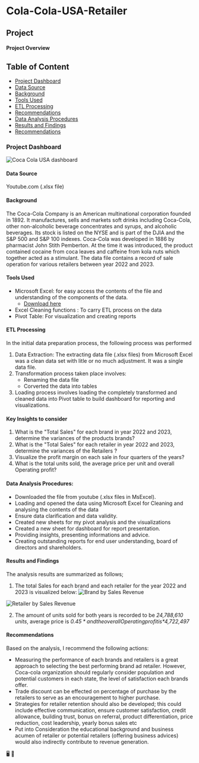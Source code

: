 # Cola-Cola-USA-Retailer

## Project

#### Project Overview

## Table of Content 

- [Project Dashboard](#project-dashboard)
- [Data Source](#data-source)
- [Background](#background)
- [Tools Used](#tools-used)
- [ETL Processing](#etl-processing)
- [Recommendations](#recommendations)
- [Data Analysis Procedures](#data-analysis-procedures)
- [Results and Findings](#results-and-findings)
- [Recommendations](#recommendations)

### Project Dashboard

 ![Coca Cola USA dashboard](https://github.com/AlaskaDav/Cola-Cola-USA-Retailer/assets/155531290/c5e0303c-5700-4464-9587-3cc4f55c8db9)


#### Data Source
Youtube.com (.xlsx file)

#### Background
The Coca-Cola Company is an American multinational corporation founded in 1892. It manufactures, sells and markets soft drinks including Coca-Cola, other non-alcoholic beverage concentrates and syrups, and alcoholic beverages. Its stock is listed on the NYSE and is part of the DJIA and the S&P 500 and S&P 100 indexes.
Coca-Cola was developed in 1886 by pharmacist John Stith Pemberton. At the time it was introduced, the product contained cocaine from coca leaves and caffeine from kola nuts which together acted as a stimulant. The data file contains a record of sale operation for various retailers between year 2022 and 2023.

#### Tools Used 

- Microsoft Excel: for easy access the contents of the file and understanding of the components of the data.
    - [Download here](http://microsoft.com)
- Excel Cleaning functions : To carry ETL process on the data
- Pivot Table: For visualization and creating reports

#### ETL Processing

In the initial data preparation process, the following process was performed
1. Data Extraction: The extracting data file (.xlsx files) from Microsoft Excel was a clean data set with litle or no much adjustment. It was a single data file. 
2. Transformation process taken place involves:
   - Renaming the data file
   - Corverted the data into tables
4. Loading process involves loading the completely transformed and cleaned data into Pivot table to build dashboard for reporting and visualizations.
 
#### Key Insights to consider

1.	What is the "Total Sales" for each brand in year 2022 and 2023, determine the variances of the products brands?
2.	What is the "Total Sales" for each retailer in year 2022 and 2023, determine the variances of the Retailers  ?
3.	Visualize the profit margin on each sale in four quarters of the years?
4.	What is the total units sold, the average price per unit and overall Operating profit?

#### Data Analysis Procedures:

- Downloaded the file from youtube (.xlsx files in MsExcel).
- Loading and opened the data using Microsoft Excel for Cleaning and analysing the contents of the data
- Ensure data clarification and data validity.
- Created new sheets for my pivot analysis and the visualizations
- Created a new sheet for dashboard for report presentation. 
- Providing insights, presenting informations and advice.
- Creating outstanding reports for end user understanding, board of directors and shareholders.

#### Results and Findings

The analysis results are summarized as follows;
1. The total Sales for each brand and each retailer for the year 2022 and 2023 is visualized below: ![Brand by Sales Revenue](https://github.com/AlaskaDav/Cola-Cola-USA-Retailer/assets/155531290/64540b03-012d-4c21-a1bc-0a1bf614e7b9)

![Retailer by Sales Revenue](https://github.com/AlaskaDav/Cola-Cola-USA-Retailer/assets/155531290/7d62a659-e29c-432b-97c4-973c6ebea6e2)

2. The amount of units sold for both years is recorded to be *24,788,610 units*, average price is *$0.45* and the overall Operating profit is *$4,722,497*

#### Recommendations

Based on the analysis, I recommend the following actions:
 - Measuring the performance of each brands and retailers is a great approach to selecting the best performing brand ad retailer. However, Coca-cola organization should regularly consider population and potential customers in each state, the level of satisfaction each brands offer.
 - Trade discount can be effected on percentage of purchase by the retailers to serve as an encouragement to higher purchase.
 - Strategies for retailer retention should also be developed; this could include effective communication, ensure customer satisfaction, credit allowance, building trust, bonus on referral, product differentiation, price reduction, cost leadership, yearly bonus sales etc
 - Put into Consideration the educational background and business acumen of retailer or potential retailers (offering business advices) would also indirectly contribute to revenue generation.
 
🖥️
🍹

